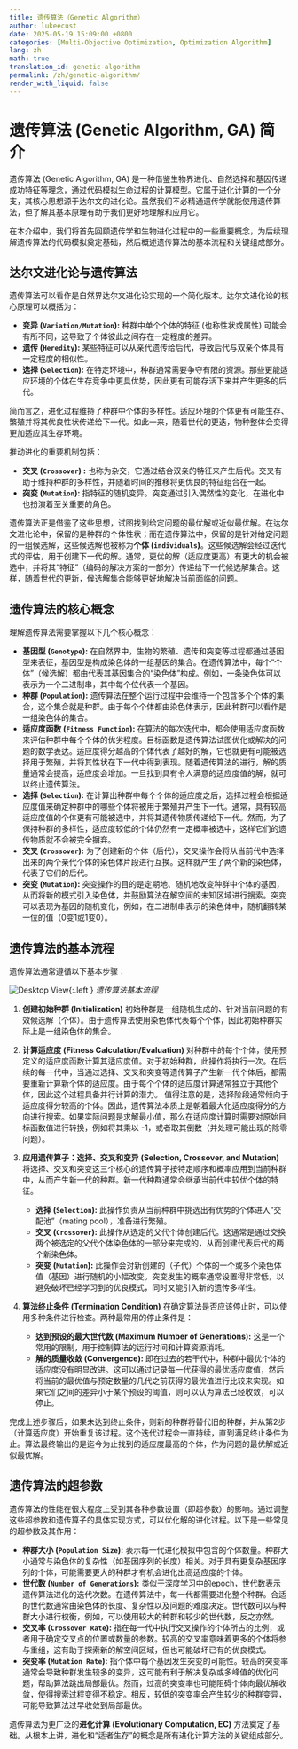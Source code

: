 ```yaml
---
title: 遗传算法（Genetic Algorithm）
author: lukeecust
date: 2025-05-19 15:09:00 +0800
categories: [Multi-Objective Optimization, Optimization Algorithm]
lang: zh
math: true
translation_id: genetic-algorithm
permalink: /zh/genetic-algorithm/
render_with_liquid: false
---
```


# 遗传算法 (Genetic Algorithm, GA) 简介

遗传算法 (Genetic Algorithm, GA) 是一种借鉴生物界进化、自然选择和基因传递成功特征等理念，通过代码模拟生命过程的计算模型。它属于进化计算的一个分支，其核心思想源于达尔文的进化论。虽然我们不必精通遗传学就能使用遗传算法，但了解其基本原理有助于我们更好地理解和应用它。

在本介绍中，我们将首先回顾遗传学和生物进化过程中的一些重要概念，为后续理解遗传算法的代码模拟奠定基础，然后概述遗传算法的基本流程和关键组成部分。

## 达尔文进化论与遗传算法

遗传算法可以看作是自然界达尔文进化论实现的一个简化版本。达尔文进化论的核心原理可以概括为：

*   **变异 (`Variation/Mutation`):** 种群中单个个体的特征 (也称性状或属性) 可能会有所不同，这导致了个体彼此之间存在一定程度的差异。
*   **遗传 (`Heredity`):** 某些特征可以从亲代遗传给后代，导致后代与双亲个体具有一定程度的相似性。
*   **选择 (`Selection`):** 在特定环境中，种群通常需要争夺有限的资源。那些更能适应环境的个体在生存竞争中更具优势，因此更有可能存活下来并产生更多的后代。

简而言之，进化过程维持了种群中个体的多样性。适应环境的个体更有可能生存、繁殖并将其优良性状传递给下一代。如此一来，随着世代的更迭，物种整体会变得更加适应其生存环境。

推动进化的重要机制包括：

*   **交叉 (`Crossover`) :** 也称为杂交，它通过结合双亲的特征来产生后代。交叉有助于维持种群的多样性，并随着时间的推移将更优良的特征组合在一起。
*   **突变 (`Mutation`):** 指特征的随机变异。突变通过引入偶然性的变化，在进化中也扮演着至关重要的角色。

遗传算法正是借鉴了这些思想，试图找到给定问题的最优解或近似最优解。在达尔文进化论中，保留的是种群的个体性状；而在遗传算法中，保留的是针对给定问题的一组候选解，这些候选解也被称为**个体 (`individuals`)**。这些候选解会经过迭代式的评估，用于创建下一代的解。通常，更优的解（适应度更高）有更大的机会被选中，并将其“特征”（编码的解决方案的一部分）传递给下一代候选解集合。这样，随着世代的更新，候选解集合能够更好地解决当前面临的问题。

## 遗传算法的核心概念

理解遗传算法需要掌握以下几个核心概念：

*   **基因型 (`Genotype`):** 在自然界中，生物的繁殖、遗传和突变等过程都通过基因型来表征，基因型是构成染色体的一组基因的集合。在遗传算法中，每个“个体”（候选解）都由代表其基因集合的“染色体”构成。例如，一条染色体可以表示为一个二进制串，其中每个位代表一个基因。
*   **种群 (`Population`):** 遗传算法在整个运行过程中会维持一个包含多个个体的集合，这个集合就是种群。由于每个个体都由染色体表示，因此种群可以看作是一组染色体的集合。
*   **适应度函数 (`Fitness Function`):** 在算法的每次迭代中，都会使用适应度函数来评估种群中每个个体的优劣程度。目标函数是遗传算法试图优化或解决的问题的数学表达。适应度得分越高的个体代表了越好的解，它也就更有可能被选择用于繁殖，并将其性状在下一代中得到表现。随着遗传算法的进行，解的质量通常会提高，适应度会增加。一旦找到具有令人满意的适应度值的解，就可以终止遗传算法。
*   **选择 (`Selection`):** 在计算出种群中每个个体的适应度之后，选择过程会根据适应度值来确定种群中的哪些个体将被用于繁殖并产生下一代。通常，具有较高适应度值的个体更有可能被选中，并将其遗传物质传递给下一代。然而，为了保持种群的多样性，适应度较低的个体仍然有一定概率被选中，这样它们的遗传物质就不会被完全摒弃。
*   **交叉 (`Crossover`):** 为了创建新的个体（后代），交叉操作会将从当前代中选择出来的两个亲代个体的染色体片段进行互换。这样就产生了两个新的染色体，代表了它们的后代。
*   **突变 (`Mutation`):** 突变操作的目的是定期地、随机地改变种群中个体的基因，从而将新的模式引入染色体，并鼓励算法在解空间的未知区域进行搜索。突变可以表现为基因的随机变化，例如，在二进制串表示的染色体中，随机翻转某一位的值（0变1或1变0）。

## 遗传算法的基本流程

遗传算法通常遵循以下基本步骤：

![Desktop View](https://lukeecust.github.io/blog/assets/images/2025-05-19-genetic-algorithm/basic-flow-of-a-genetic-algorithm.png){:.left }
_遗传算法基本流程_

1.  **创建初始种群 (Initialization)**
    初始种群是一组随机生成的、针对当前问题的有效候选解（个体）。由于遗传算法使用染色体代表每个个体，因此初始种群实际上是一组染色体的集合。

2.  **计算适应度 (Fitness Calculation/Evaluation)**
    对种群中的每个个体，使用预定义的适应度函数计算其适应度值。对于初始种群，此操作将执行一次。在后续的每一代中，当通过选择、交叉和突变等遗传算子产生新一代个体后，都需要重新计算新个体的适应度。由于每个个体的适应度计算通常独立于其他个体，因此这个过程具备并行计算的潜力。
    值得注意的是，选择阶段通常倾向于适应度得分较高的个体。因此，遗传算法本质上是朝着最大化适应度得分的方向进行搜索。如果实际问题是求解最小值，那么在适应度计算时需要对原始目标函数值进行转换，例如将其乘以 -1，或者取其倒数（并处理可能出现的除零问题）。

3.  **应用遗传算子：选择、交叉和变异 (Selection, Crossover, and Mutation)**
    将选择、交叉和突变这三个核心的遗传算子按特定顺序和概率应用到当前种群中，从而产生新一代的种群。新一代种群通常会继承当前代中较优个体的特征。
    *   **选择 (`Selection`):** 此操作负责从当前种群中挑选出有优势的个体进入“交配池”（mating pool），准备进行繁殖。
    *   **交叉 (`Crossover`):** 此操作从选定的父代个体创建后代。这通常是通过交换两个被选定的父代个体染色体的一部分来完成的，从而创建代表后代的两个新染色体。
    *   **突变 (`Mutation`):** 此操作会对新创建的（子代）个体的一个或多个染色体值（基因）进行随机的小幅改变。突变发生的概率通常设置得非常低，以避免破坏已经学习到的优良模式，同时又能引入新的遗传多样性。

4.  **算法终止条件 (Termination Condition)**
    在确定算法是否应该停止时，可以使用多种条件进行检查。两种最常用的停止条件是：
    *   **达到预设的最大世代数 (Maximum Number of Generations):** 这是一个常用的限制，用于控制算法的运行时间和计算资源消耗。
    *   **解的质量收敛 (Convergence):** 即在过去的若干代中，种群中最优个体的适应度没有明显改进。这可以通过记录每一代获得的最优适应度值，然后将当前的最优值与预定数量的几代之前获得的最优值进行比较来实现。如果它们之间的差异小于某个预设的阈值，则可以认为算法已经收敛，可以停止。

完成上述步骤后，如果未达到终止条件，则新的种群将替代旧的种群，并从第2步（计算适应度）开始重复该过程。这个迭代过程会一直持续，直到满足终止条件为止。算法最终输出的是迄今为止找到的适应度最高的个体，作为问题的最优解或近似最优解。


## 遗传算法的超参数

遗传算法的性能在很大程度上受到其各种参数设置（即超参数）的影响。通过调整这些超参数和遗传算子的具体实现方式，可以优化解的进化过程。以下是一些常见的超参数及其作用：

*   **种群大小 (`Population Size`):** 表示每一代进化模拟中包含的个体数量。种群大小通常与染色体的复杂性（如基因序列的长度）相关。对于具有更复杂基因序列的个体，可能需要更大的种群才有机会进化出高适应度的个体。
*   **世代数 (`Number of Generations`):** 类似于深度学习中的epoch，世代数表示遗传算法进化的迭代次数。在遗传算法中，每一代都需要进化整个种群。合适的世代数通常由染色体的长度、复杂性以及问题的难度决定。世代数可以与种群大小进行权衡，例如，可以使用较大的种群和较少的世代数，反之亦然。
*   **交叉率 (`Crossover Rate`):** 指在每一代中执行交叉操作的个体所占的比例，或者用于确定交叉点的位置或数量的参数。较高的交叉率意味着更多的个体将参与重组，这有助于探索新的解空间区域，但也可能破坏已有的优良模式。
*   **突变率 (`Mutation Rate`):** 指个体中每个基因发生突变的可能性。较高的突变率通常会导致种群发生较多的变异，这可能有利于解决复杂或多峰值的优化问题，帮助算法跳出局部最优。然而，过高的突变率也可能阻碍个体向最优解收敛，使得搜索过程变得不稳定。相反，较低的突变率会产生较少的种群变异，可能导致算法过早收敛到局部最优。


遗传算法为更广泛的**进化计算 (Evolutionary Computation, EC)** 方法奠定了基础。从根本上讲，进化和“适者生存”的概念是所有进化计算方法的关键组成部分。